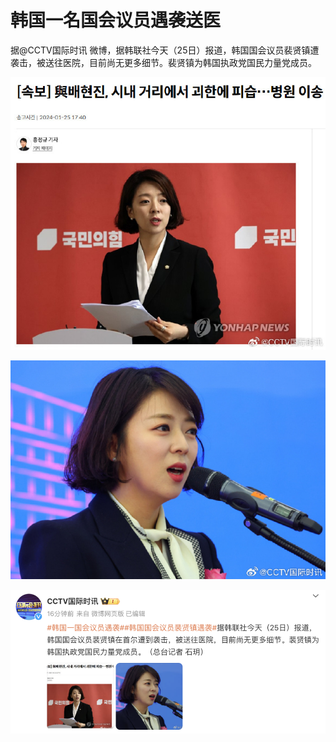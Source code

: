 # 韩国一名国会议员遇袭送医

据@CCTV国际时讯 微博，据韩联社今天（25日）报道，韩国国会议员裴贤镇遭袭击，被送往医院，目前尚无更多细节。裴贤镇为韩国执政党国民力量党成员。

![e27f274997f7f117b77bc85cc35448ce.jpg](https://raw.githubusercontent.com/qqhsx/qqnews_image/main/2024/01/25/韩国一名国会议员遇袭送医/e27f274997f7f117b77bc85cc35448ce.jpg)

![7a6602523a45fc3d9eb9bc6c97a493a0.jpg](https://raw.githubusercontent.com/qqhsx/qqnews_image/main/2024/01/25/韩国一名国会议员遇袭送医/7a6602523a45fc3d9eb9bc6c97a493a0.jpg)

![6b8a4cd200940d56f77b46373ac31b8d.jpg](https://raw.githubusercontent.com/qqhsx/qqnews_image/main/2024/01/25/韩国一名国会议员遇袭送医/6b8a4cd200940d56f77b46373ac31b8d.jpg)

